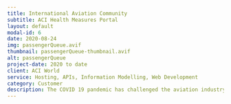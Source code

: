 ```yaml
---
title: International Aviation Community
subtitle: ACI Health Measures Portal
layout: default
modal-id: 6
date: 2020-08-24
img: passengerQueue.avif
thumbnail: passengerQueue-thumbnail.avif
alt: passengerQueue
project-date: 2020 to date
client: ACI World
service: Hosting, APIs, Information Modelling, Web Development
category: Customer
description: The COVID 19 pandemic has challenged the aviation industry with reduced levels of passenger air travel. Rockport contributed to an international project comprising a collaboration between organisations to develop the ACI World Airport Health Measures portal. The Portal, hosted on Rockport’s cloud platform, enables airports to maintain accurate health and safety measures and share that information with value chain partners and the general public through APIs, a web site, and mobile applications. Passengers can make informed decisions regarding air travel during the pandemic.  
---
```

